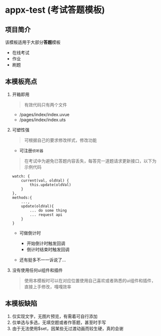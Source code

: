 # appx-test (考试答题模板)

## 项目简介 

该模板适用于大部分**答题**模板

- 在线考试
- 作业
- 刷题

## 本模板亮点 

1. 开箱即用

	> 有效代码只有两个文件
 
	- /pages/index/index.uvue
	- /pages/index/index.uts
 
2. 可塑性强

	> 可根据自己的要求修改样式，修改功能

	- 可注册`侦听器`

	> 在考试中为避免已答题内容丢失，每答完一道题请求更新接口，以下为示例代码

	```vue
	watch: {
		current(val, oldVal) {
			this.update(oldVal)
		}
	},
	methods:{
		...,
		update(oldVal){
			... do some thing 
			... request api
		}
	}
	```
	
	- 可做倒计时
		+ 开始倒计时触发回调
		+ 倒计时结束时触发回调

	- 还有挺多不一一诉说了...
3. 没有使用任何ui组件和插件

	> 使用本模板时可以在对应位置使用自己喜欢或者熟悉的ui组件和插件，直接上手修改，嘎嘎效率

## 本模板缺陷

1. 仅实现文字，无图片预览，有需着可自行添加
2. 仅单选与多选，无填空题或者作答题，甚至时手写
3. 由于无法使用$set，因某些无过渡动画而较生硬，真的会谢